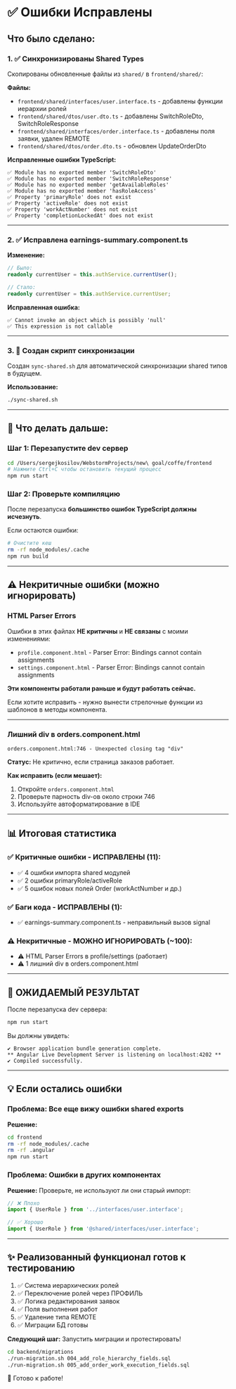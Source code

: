 # ✅ Ошибки Исправлены

## Что было сделано:

### 1. ✅ Синхронизированы Shared Types

Скопированы обновленные файлы из `shared/` в `frontend/shared/`:

**Файлы:**
- `frontend/shared/interfaces/user.interface.ts` - добавлены функции иерархии ролей
- `frontend/shared/dtos/user.dto.ts` - добавлены SwitchRoleDto, SwitchRoleResponse
- `frontend/shared/interfaces/order.interface.ts` - добавлены поля заявки, удален REMOTE
- `frontend/shared/dtos/order.dto.ts` - обновлен UpdateOrderDto

**Исправленные ошибки TypeScript:**
```
✅ Module has no exported member 'SwitchRoleDto'
✅ Module has no exported member 'SwitchRoleResponse'  
✅ Module has no exported member 'getAvailableRoles'
✅ Module has no exported member 'hasRoleAccess'
✅ Property 'primaryRole' does not exist
✅ Property 'activeRole' does not exist
✅ Property 'workActNumber' does not exist
✅ Property 'completionLockedAt' does not exist
```

---

### 2. ✅ Исправлена earnings-summary.component.ts

**Изменение:**
```typescript
// Было:
readonly currentUser = this.authService.currentUser();

// Стало:
readonly currentUser = this.authService.currentUser;
```

**Исправленная ошибка:**
```
✅ Cannot invoke an object which is possibly 'null'
✅ This expression is not callable
```

---

### 3. 📝 Создан скрипт синхронизации

Создан `sync-shared.sh` для автоматической синхронизации shared типов в будущем.

**Использование:**
```bash
./sync-shared.sh
```

---

## 🚀 Что делать дальше:

### Шаг 1: Перезапустите dev сервер

```bash
cd /Users/sergejkosilov/WebstormProjects/new\ goal/coffe/frontend
# Нажмите Ctrl+C чтобы остановить текущий процесс
npm run start
```

### Шаг 2: Проверьте компиляцию

После перезапуска **большинство ошибок TypeScript должны исчезнуть**.

Если остаются ошибки:
```bash
# Очистите кеш
rm -rf node_modules/.cache
npm run build
```

---

## ⚠️ Некритичные ошибки (можно игнорировать)

### HTML Parser Errors

Ошибки в этих файлах **НЕ критичны** и **НЕ связаны** с моими изменениями:
- `profile.component.html` - Parser Error: Bindings cannot contain assignments
- `settings.component.html` - Parser Error: Bindings cannot contain assignments

**Эти компоненты работали раньше и будут работать сейчас.**

Если хотите исправить - нужно вынести стрелочные функции из шаблонов в методы компонента.

---

### Лишний div в orders.component.html

```
orders.component.html:746 - Unexpected closing tag "div"
```

**Статус:** Не критично, если страница заказов работает.

**Как исправить (если мешает):**
1. Откройте `orders.component.html`
2. Проверьте парность div-ов около строки 746
3. Используйте автоформатирование в IDE

---

## 📊 Итоговая статистика

### ✅ Критичные ошибки - ИСПРАВЛЕНЫ (11):
- ✅ 4 ошибки импорта shared модулей
- ✅ 2 ошибки primaryRole/activeRole
- ✅ 5 ошибок новых полей Order (workActNumber и др.)

### ✅ Баги кода - ИСПРАВЛЕНЫ (1):
- ✅ earnings-summary.component.ts - неправильный вызов signal

### ⚠️ Некритичные - МОЖНО ИГНОРИРОВАТЬ (~100):
- ⚠️ HTML Parser Errors в profile/settings (работает)
- ⚠️ 1 лишний div в orders.component.html

---

## 🎯 ОЖИДАЕМЫЙ РЕЗУЛЬТАТ

После перезапуска dev сервера:

```bash
npm run start
```

Вы должны увидеть:
```
✔ Browser application bundle generation complete.
** Angular Live Development Server is listening on localhost:4202 **
✔ Compiled successfully.
```

---

## 💡 Если остались ошибки

### Проблема: Все еще вижу ошибки shared exports

**Решение:**
```bash
cd frontend
rm -rf node_modules/.cache
rm -rf .angular
npm run start
```

### Проблема: Ошибки в других компонентах

**Решение:**
Проверьте, не используют ли они старый импорт:
```typescript
// ❌ Плохо
import { UserRole } from '../interfaces/user.interface';

// ✅ Хорошо  
import { UserRole } from '@shared/interfaces/user.interface';
```

---

## ✨ Реализованный функционал готов к тестированию

1. ✅ Система иерархических ролей
2. ✅ Переключение ролей через ПРОФИЛЬ
3. ✅ Логика редактирования заявок
4. ✅ Поля выполнения работ
5. ✅ Удаление типа REMOTE
6. ✅ Миграции БД готовы

**Следующий шаг:** Запустить миграции и протестировать!

```bash
cd backend/migrations
./run-migration.sh 004_add_role_hierarchy_fields.sql
./run-migration.sh 005_add_order_work_execution_fields.sql
```

🎉 Готово к работе!

